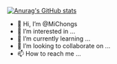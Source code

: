 [![Anurag's GitHub stats](MiChongs)](https://github.com/anuraghazra/github-readme-stats)

- 👋 Hi, I’m @MiChongs
- 👀 I’m interested in ...
- 🌱 I’m currently learning ...
- 💞️ I’m looking to collaborate on ...
- 📫 How to reach me ...

<!---
MiChongs/MiChongs is a ✨ special ✨ repository because its `README.md` (this file) appears on your GitHub profile.
You can click the Preview link to take a look at your changes.
--->
